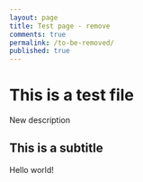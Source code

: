 ```yaml
---
layout: page
title: Test page - remove
comments: true
permalink: /to-be-removed/
published: true
---
```


# This is a test file
New description

## This is a subtitle
Hello world!
